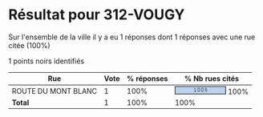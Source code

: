 # Résultat pour 312-VOUGY

Sur l'ensemble de la ville il y a eu 1 réponses dont 1 réponses avec une rue citée (100%)

1 points noirs identifiés

| Rue | Vote | % réponses | % Nb rues cités|
|-----|------|------------|----------------|
| ROUTE DU MONT BLANC | 1 | 100% | <img src="../../img/bar_100.gif" />&nbsp;100%|
| **Total** | 1 | 100% | 100%|
